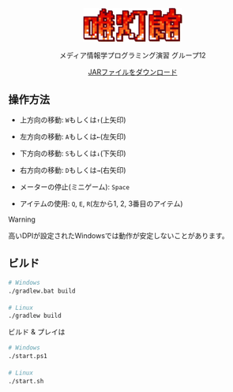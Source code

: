 <div align="center">
  <img src="./logo.png" alt="ロゴ" width="200px">
  <p>メディア情報学プログラミング演習 グループ12</p>
  <p>
    <a href="https://github.com/e-chan1007/mpro-maze/releases/latest/download/app.jar" download>JARファイルをダウンロード</a>
  </p>
</div>

## 操作方法

- 上方向の移動: `W`もしくは`↑`(上矢印)
- 左方向の移動: `A`もしくは`←`(左矢印)
- 下方向の移動: `S`もしくは`↓`(下矢印)
- 右方向の移動: `D`もしくは`→`(右矢印)

- メーターの停止(ミニゲーム): `Space`

- アイテムの使用: `Q`, `E`, `R`(左から1, 2, 3番目のアイテム)


> [!WARNING]
> 高いDPIが設定されたWindowsでは動作が安定しないことがあります。

## ビルド

```sh
# Windows
./gradlew.bat build

# Linux
./gradlew build
```

ビルド & プレイは

```sh
# Windows
./start.ps1

# Linux
./start.sh
```
